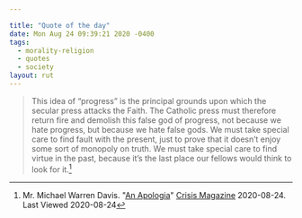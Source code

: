 ```yaml
---

title: "Quote of the day"
date: Mon Aug 24 09:39:21 2020 -0400
tags:
  - morality-religion
  - quotes
  - society
layout: rut
---
```



> This idea of “progress”  is the principal grounds upon which the secular press
> attacks the Faith. The Catholic press must therefore return fire and demolish
> this false god of progress, not because we hate progress, but because we hate
> false gods. We must take special care to find fault with the present, just to
> prove that it doesn’t enjoy some sort of monopoly on truth. We must take
> special care to find virtue in the past, because it’s the last place our
> fellows would think to look for it.[^20200824-1]

[^20200824-1]: Mr. Michael Warren Davis. "[An Apologia](https://www.crisismagazine.com/2020/an-apologia)"
[Crisis Magazine](https://www.crisismagazine.com/) 2020-08-24. Last Viewed 2020-08-24

